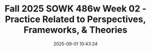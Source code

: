 ---
layout: single_presentation
name: fall-2025-sowk-486w-week-02-practice-related-to-perspectives-frameworks-theories.md
title: "Fall 2025 SOWK 486w Week 02 - Practice Related to Perspectives, Frameworks, & Theories"
date:  2025-09-01 10:43:24
presentation_id: G0y9DE
permalink: /G0y9DE/
redirect_from:
  - /presentations/G0y9DE/fall-2025-sowk-486w-week-02-practice-related-to-perspectives-frameworks-theories
slides: 
  - slide_name: deck-G0y9DE-large-0.jpeg
    slide_alt: "Two bottles of paint, one yellow and one purple, spill their contents blending together. Text reads: 'Practice Related to Perspectives, Frameworks, & Theories Commonly Used in Social Work.' Jacob Campbell, Ph.D., LICSWA, Fall 2025, SOWK 486w, Heritage University."
  - slide_name: deck-G0y9DE-large-1.jpeg
    slide_alt: "**Object:** Presentation slide  **Action:** Lists agenda and learning objectives  **Context:** Week 02 topics include perspectives, theories, frameworks, systems theory, and solution-focused brief therapy. Objectives cover articulating differences and applying theory to client situations, set against an abstract orange and purple background."
  - slide_name: deck-G0y9DE-large-2.jpeg
    slide_alt: "Eyeglasses and Swiss army knife images separate text reading 'Perspectives vs Theories & Frameworks' on an orange gradient background."
  - slide_name: deck-G0y9DE-large-3.jpeg
    slide_alt: "A Swiss army knife is centered between colored boxes with text, set against an orange background. Text includes:- 'Perspectives: A way of perceiving the world flows from a value position.'- 'Theory: A general statement about the real world whose essential truth can be supported by evidence obtained through the scientific method.'- 'Framework or Model: Is a blueprint for action. It describes what happens in practice in a general way.'"
  - slide_name: deck-G0y9DE-large-4.jpeg
    slide_alt: "Diagram illustrating systems theory with components: 'Input' and 'Output' arrows connected to 'System' square, surrounded by 'Equifinality' oval. 'Homeostasis' blue box below, flanked by 'Pressure' red triangles. Background features abstract hills."
  - slide_name: deck-G0y9DE-large-5.jpeg
    slide_alt: "**Object:** Text and shapes**Action:** Describe systems theory concepts**Context:** Presentation slide**Text:**- 'Systems Theory Definitions'- 'Input: the information or communication flow received from other systems'- 'Output: the same flow from a system to the environment or to other systems'- 'System: constantly interacting, can be an individual, group, or large organization'- 'Pressure: The forces that keep homeostasis'- 'Homeostasis: constant state of equilibrium or balance'- 'Equifinality: the fact that there are many ways of viewing a problem which ultimately will give you different solutions or means to solve it'- Attribution: '(Kirst-Ashman & Hull, 2015)'"
  - slide_name: deck-G0y9DE-large-6.jpeg
    slide_alt: "A diagram on a purple background shows 'Systems Theory: Levels of interaction' with concentric circles labeled Macro, Micro, Mezzo, and abstract shapes on the right side. (Kirst-Ashman & Hull, 2015)"
  - slide_name: deck-G0y9DE-large-7.jpeg
    slide_alt: "The slide titled 'A-03: Theory and Practice Integrative Paper' outlines the purpose and requirements of an academic assignment. Key components include APA formatting, theoretical descriptions, client discussion, and applying theory to practice."
  - slide_name: deck-G0y9DE-large-8.jpeg
    slide_alt: "A slide features a yellow icon of a person labeled 'Person-in-Environment' and describes 'A Practice Guiding Principal for Social Work.' It includes historical and conceptual notes: Cornell (2006), Richmond (1922), Barlette (2003), Green & McDermott (2010)."
  - slide_name: deck-G0y9DE-large-9.jpeg
    slide_alt: "A person symbolizes 'Biopsychosocial Needs,' interacting with an arrow indicating a 'Reciprocal Relationship' with a list of 'Environmental Contexts' including social, economic, and cultural aspects."
  - slide_name: deck-G0y9DE-large-10.jpeg
    slide_alt: "A purple soda bottle stands upright with a small icon of a person on it, against a light background. The text reads, 'What Individual and Environmental Factors Do You Hear?'"
  - slide_name: deck-G0y9DE-large-11.jpeg
    slide_alt: "Diagram illustrating the 'Ecological Perspective' with vertical colored bars labeled 'Person' and 'Interface,' arrows for 'Energy,' 'Adaptation,' 'Coping,' 'Transactions,' surrounded by gradient background. Text: 'Person in the Environment.' (Kirst-Ashman & Hull, 2015)."
  - slide_name: deck-G0y9DE-large-12.jpeg
    slide_alt: "Slide titled 'Ecological Perspective: Definitions' with text boxes defining key terms. Words include 'Person,' 'Environment,' 'Interface,' 'Interdependence,' 'Energy,' 'Adaptation,' 'Coping,' 'Transactions.' Details interactions and relationships within environments. Cites Kirst-Ashman & Hull, 2015."
  - slide_name: deck-G0y9DE-large-13.jpeg
    slide_alt: "A presentation slide features a concentric circles diagram labeled 'Macro,' 'Micro,' and 'Mezzo' and outlines 'Ecological Perspective' and 'Levels of Interaction.' A flowchart depicts interactions, labeled 'Person,' 'Interface,' 'Interdependence,' and 'Environment,' with arrows pointing to 'Energy,' 'Adaptation,' 'Coping,' and 'Transactions.' The slide is visually colorful with a red to orange gradient background."
  - slide_name: deck-G0y9DE-large-14.jpeg
    slide_alt: "**Object**: Presentation slide**Action**: Displays key points**Context**: Describes 'Strengths Perspective' and areas of focus; features strategies like not taking no for an answer, utilizing cultural resources, and examining personal qualities, talents, and community.- **Text**:   - **Left Side**:     - 'Strengths Perspective'    - 'Implementing Strengths Perspective'    - 'Don't take no for an answer'    - 'Help correct the effects of being labeled'    - 'Take advantage of the considerable resources of culture and ethnicity'    - 'Normalize'    - 'Possibility, solution and strengths focus'  - **Right Side**:     - 'Focus of Attention: Area's to look at'    - 'What people learn as they struggle'    - 'Personal qualities and virtues'    - 'Talents that people have'    - 'Cultural and family rituals, beliefs, stories, and lore'    - 'Dreams and hopes'    - 'The community'    - 'Spirituality / Faith'"
  - slide_name: deck-G0y9DE-large-15.jpeg
    slide_alt: "A rope image illustrates 'Identifying Strengths: Use the ROPES,' surrounded by five sections: Resources, Options, Possibilities, Exceptions, and Solutions. Each section lists prompts and questions. (Graybeal, 2001)"
  - slide_name: deck-G0y9DE-large-16.jpeg
    slide_alt: "A red presentation slide features a yellow light bulb graphic. Text lists four question types: survival, support, exception, and esteem questions. A note suggests a small group activity discussing strengths."
  - slide_name: deck-G0y9DE-large-17.jpeg
    slide_alt: "Cartoon owl sits on a branch under stars and crescent moon, looking contemplative. Text reads, “No, I don’t have a solution, but I certainly admire the problem.” © Ashleigh Brilliant. Additional text: 'Solution Focused Brief Therapy: Search for Solutions, not Admire the Problem.'"
  - slide_name: deck-G0y9DE-large-18.jpeg
    slide_alt: "The image is a presentation slide titled 'Solution Focused Brief Therapy.' It lists tenants: 'If it’s not broken, don’t fix it,' 'Look for exceptions,' 'Ask questions,' 'Future is negotiated,' 'Complements,' 'Gentle nudging,' 'Change is constant,' 'Solution not always related.' Background is abstract purple and orange shapes. (De Jong, Kim Berg, 2012)"
  - slide_name: deck-G0y9DE-large-19.jpeg
    slide_alt: "A presentation slide shows a list of Solution Focused Brief Therapy interventions: Not knowing, Complementing strengths, Scaling questions, Exception questions, Coping questions, and Miracle question. The background is a gradient of orange and purple."
  - slide_name: deck-G0y9DE-large-20.jpeg
    slide_alt: "A slide titled 'Solution Focused Brief Therapy' displays interventions including 'Not knowing,' 'Complementing strengths,' 'Scaling questions,' 'Exception questions,' 'Coping questions,' and 'Miracle question.' Key points: clients are life experts; genuine curiosity; micro skills."
  - slide_name: deck-G0y9DE-large-21.jpeg
    slide_alt: "Slide titled 'Solution Focused Brief Therapy Interventions' lists types of questions: Not knowing, Complementing strengths, Scaling, Exception, Coping, Miracle. Details on strengths perspective, rapport, direct/indirect complements. Background features abstract, warm-toned shapes. (De Jong, Kim Berg, 2012)."
  - slide_name: deck-G0y9DE-large-22.jpeg
    slide_alt: "Slide features a list of intervention techniques in Solution Focused Brief Therapy—'Not knowing,' 'Complementing strengths,' 'Scaling questions,' 'Exception questions,' 'Coping questions,' 'Miracle question.' Highlights: 'Motivation, hopefulness, progress,' 'Techniques for follow-up.' (De Jong, Kim Berg, 2012)."
  - slide_name: deck-G0y9DE-large-23.jpeg
    slide_alt: "A presentation slide featuring 'Solution Focused Brief Therapy' interventions. It lists: Not knowing, Complementing strengths, Scaling questions, Exception questions, Coping questions, Miracle question. Colored background with orange and red hues."
  - slide_name: deck-G0y9DE-large-24.jpeg
    slide_alt: "The slide titled 'Solution Focused Brief Therapy Interventions' lists techniques: Not Knowing, Complementing Strengths, Scaling Questions, Exception Questions, Coping Questions, Miracle Question. Notes: 'Tailored to help client from feeling overwhelmed,' 'A method for exploring exceptions.'"
  - slide_name: deck-G0y9DE-large-25.jpeg
    slide_alt: "The slide shows Solution Focused Brief Therapy interventions in colored boxes, including 'Not knowing' and 'Miracle question.' Key points list question formatting and measurable terms, with a gradient background."
  - slide_name: deck-G0y9DE-large-26.jpeg
    slide_alt: "A list of theories is displayed on a pink gradient background, categorized under 'Other Theories to Consider: A Non-Exhaustive List,' with examples like 'Social Exchange Theory' and 'Feminist Perspective.'"
  - slide_name: deck-G0y9DE-large-27.jpeg
    slide_alt: "The image shows a diagram with a blue arc labeled 'Ecosystem Perspective' above five white boxes. Each box lists: 'Strengths Perspective,' 'Cultural Humility,' 'Antioppressive Practice,' 'Trauma-Informed Practice,' 'Evidence-Informed Practice.' Below, 'Direct Practice' is in a pink area. The title reads 'Orienting Perspectives for Social Work Practice' and cites '(Hepworth et al., 2023).'"
presentation_description_md: >
  Week%20two%20is%20a%20cross-sectional%20look%20at%20some%20perspectives,%20frameworks,%20and%20theories%20commonly%20used%20in%20social%20work.%20It%20should%20assist%20in%20gaining%20awareness%20about%20the%20difference%20between%20these%20ways%20of%20thinking%20discussed%20in%20social%20work%20literature.%20We%20will%20look%20into%20the%20following:%0A%0A-%20Perspectives,%20theories,%20and%20frameworks%0A-%20Systems%20theory%0A-%20Ecological%20perspective%0A-%20Strengths%20perspective%0A-%20Solution-focused%20brief%20therapy%0A%0ALearning%20Objectives:%0A%0A-%20Students%20will%20be%20able%20to%20articulate%20the%20difference%20between%20perspectives,%20theories,%20and%20frameworks.%0A-%20Students%20will%20gain%20general%20knowledge%20of%20system%20theory,%20ecological%20perspective,%20strengths%20perspective,%20and%20solution-focused%20brief%20therapy.%0A-%20Students%20will%20integrate%20theory%20knowledge%20and%20how%20it%20can%20be%20applied%20to%20client%20situations.
downloadable_slides: deck-G0y9DE.pdf
slides_count: 28
header:
  teaser: deck-G0y9DE-thumb-0.jpeg
presentation_video: 
location: "Heritage University"
tags:
  - Heritage University
  - BASW Program
  - SOWK 486w
---